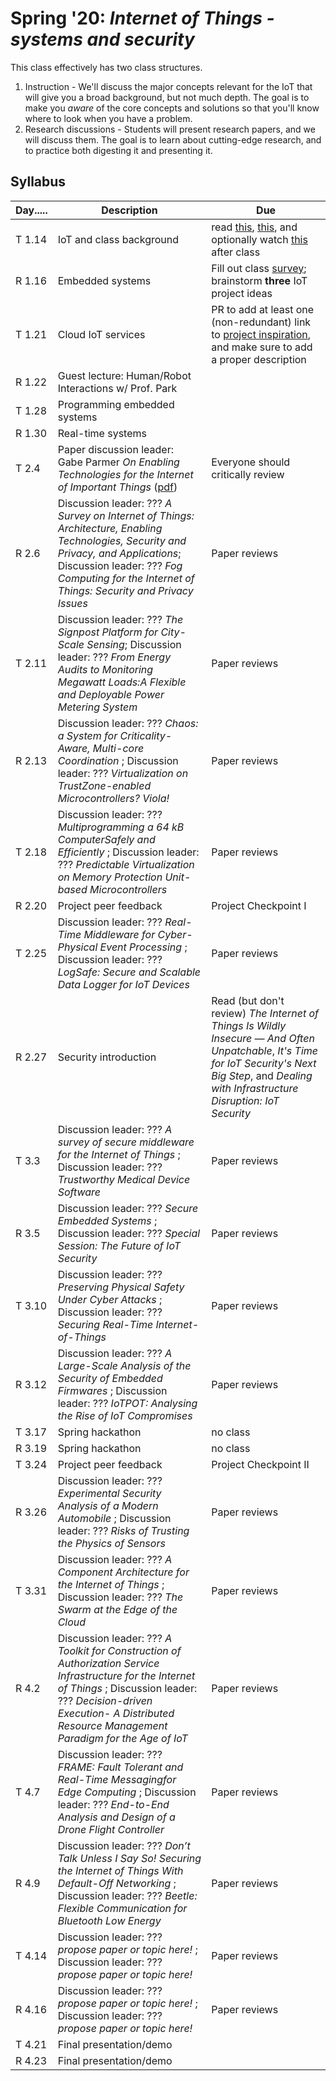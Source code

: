 # Spring '20: *Internet of Things - systems and security*

This class effectively has two class structures.

1. Instruction - We'll discuss the major concepts relevant for the IoT that will give you a broad background, but not much depth.
    The goal is to make you *aware* of the core concepts and solutions so that you'll know where to look when you have a problem.
1. Research discussions - Students will present research papers, and we will discuss them.
    The goal is to learn about cutting-edge research, and to practice both digesting it and presenting it.

## Syllabus

| Day..... | Description | Due |
| --- | --- | --- |
| T 1.14 | IoT and class background | read [this](https://www.mckinsey.com/industries/private-equity-and-principal-investors/our-insights/growing-opportunities-in-the-internet-of-things), [this](https://www.scientificamerican.com/article/the-bandwidth-bottleneck-that-is-throttling-the-internet/), and optionally watch [this](https://www.youtube.com/watch?v=4QTAtFaIiyc) after class |
| R 1.16 | Embedded systems | Fill out class [survey](https://forms.gle/xkXFdTXT64gF7TzcA); brainstorm **three** IoT project ideas |
| T 1.21 | Cloud IoT services | PR to add at least one (non-redundant) link to [project inspiration](https://github.com/gwu-iot/collaboration/blob/master/resources/inspiration.md), and make sure to add a proper description |
| R 1.22 | Guest lecture: Human/Robot Interactions w/ Prof. Park |  |
| T 1.28 | Programming embedded systems | |
| R 1.30 | Real-time systems | |
| T 2.4 | Paper discussion leader: Gabe Parmer *On Enabling Technologies for the Internet of Important Things* ([pdf](https://github.com/gwu-iot/collaboration/blob/master/papers/cps18enabling_tech.pdf)) | Everyone should critically review |
| R 2.6 | Discussion leader: ??? *A Survey on Internet of Things: Architecture, Enabling Technologies, Security and Privacy, and Applications*; Discussion leader: ??? *Fog Computing for the Internet of Things: Security and Privacy Issues* | Paper reviews |
| T 2.11 | Discussion leader: ??? *The Signpost Platform for City-Scale Sensing*; Discussion leader: ??? *From Energy Audits to Monitoring Megawatt Loads:A Flexible and Deployable Power Metering System* | Paper reviews |
| R 2.13 | Discussion leader: ??? *Chaos: a System for Criticality-Aware, Multi-core Coordination* ; Discussion leader: ??? *Virtualization on TrustZone-enabled Microcontrollers? Viola!* | Paper reviews |
| T 2.18 | Discussion leader: ??? *Multiprogramming a 64 kB ComputerSafely and Efficiently* ; Discussion leader: ??? *Predictable Virtualization on Memory Protection Unit-based Microcontrollers* | Paper reviews |
| R 2.20 | Project peer feedback | Project Checkpoint I |
| T 2.25 | Discussion leader: ??? *Real-Time Middleware for Cyber-Physical Event Processing* ; Discussion leader: ??? *LogSafe: Secure and Scalable Data Logger for IoT Devices* | Paper reviews |
| R 2.27 | Security introduction | Read (but don't review) *The Internet of Things Is Wildly Insecure — And Often Unpatchable*, *It's Time for IoT Security's Next Big Step*, and *Dealing with Infrastructure Disruption: IoT Security* |
| T 3.3 | Discussion leader: ??? *A survey of secure middleware for the Internet of Things* ; Discussion leader: ??? *Trustworthy Medical Device Software* | Paper reviews |
| R 3.5 | Discussion leader: ??? *Secure Embedded Systems* ; Discussion leader: ??? *Special Session: The Future of IoT Security* | Paper reviews |
| T 3.10 | Discussion leader: ??? *Preserving Physical Safety Under Cyber Attacks* ; Discussion leader: ??? *Securing Real-Time Internet-of-Things* | Paper reviews |
| R 3.12 | Discussion leader: ??? *A Large-Scale Analysis of the Security  of Embedded Firmwares* ; Discussion leader: ??? *IoTPOT: Analysing the Rise of IoT Compromises* | Paper reviews |
| T 3.17 | Spring hackathon | no class |
| R 3.19 | Spring hackathon | no class |
| T 3.24 | Project peer feedback | Project Checkpoint II |
| R 3.26 | Discussion leader: ??? *Experimental Security Analysis of a Modern Automobile* ; Discussion leader: ??? *Risks of Trusting the Physics of Sensors* | Paper reviews |
| T 3.31 | Discussion leader: ??? *A Component Architecture for the Internet of Things* ; Discussion leader: ??? *The Swarm at the Edge of the Cloud* | Paper reviews |
| R 4.2 | Discussion leader: ??? *A Toolkit for Construction of Authorization Service Infrastructure for the Internet of Things* ; Discussion leader: ??? *Decision-driven Execution- A Distributed Resource Management Paradigm for the Age of IoT* | Paper reviews |
| T 4.7 | Discussion leader: ??? *FRAME: Fault Tolerant and Real-Time Messagingfor Edge Computing* ; Discussion leader: ??? *End-to-End Analysis and Design of a Drone Flight Controller* | Paper reviews |
| R 4.9 | Discussion leader: ??? *Don’t Talk Unless I Say So! Securing the Internet of Things With Default-Off Networking* ; Discussion leader: ??? *Beetle: Flexible Communication for Bluetooth Low Energy* | Paper reviews |
| T 4.14 | Discussion leader: ??? *propose paper or topic here!* ; Discussion leader: ??? *propose paper or topic here!* | Paper reviews |
| R 4.16 | Discussion leader: ??? *propose paper or topic here!* ; Discussion leader: ??? *propose paper or topic here!* | Paper reviews |
| T 4.21 | Final presentation/demo | |
| R 4.23 | Final presentation/demo | |
